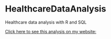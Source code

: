 # HealthcareDataAnalysis
Healthcare data analysis with R and SQL

[Click here to see this analysis on my website:](tbrassel.github.io/HealthcareDataAnalysis)
